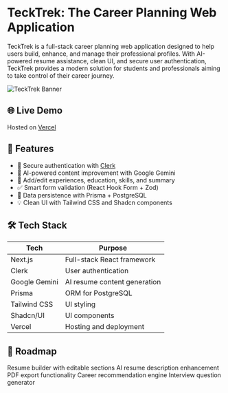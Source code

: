 # TeckTrek: The Career Planning Web Application

TeckTrek is a full-stack career planning web application designed to help users build, enhance, and manage their professional profiles. With AI-powered resume assistance, clean UI, and secure user authentication, TeckTrek provides a modern solution for students and professionals aiming to take control of their career journey.

![TeckTrek Banner](https://techtrek-delta.vercel.app)

## 🌐 Live Demo

Hosted on [Vercel](https://tecktrek.vercel.app)

## 📌 Features

- 🔐 Secure authentication with [Clerk](https://clerk.dev/)
- 🤖 AI-powered content improvement with Google Gemini
- 🧾 Add/edit experiences, education, skills, and summary
- ✅ Smart form validation (React Hook Form + Zod)
- 💾 Data persistence with Prisma + PostgreSQL
- 💡 Clean UI with Tailwind CSS and Shadcn components

## 🛠 Tech Stack

| Tech        | Purpose                          |
|-------------|----------------------------------|
| Next.js     | Full-stack React framework       |
| Clerk       | User authentication              |
| Google Gemini | AI resume content generation |
| Prisma      | ORM for PostgreSQL               |
| Tailwind CSS | UI styling                      |
| Shadcn/UI   | UI components                    |
| Vercel      | Hosting and deployment           |

## 🚀 Roadmap

 Resume builder with editable sections
 AI resume description enhancement
 PDF export functionality
 Career recommendation engine
 Interview question generator

